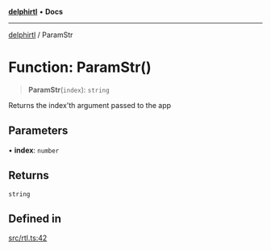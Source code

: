 [**delphirtl**](../README.md) • **Docs**

***

[delphirtl](../globals.md) / ParamStr

# Function: ParamStr()

> **ParamStr**(`index`): `string`

Returns the index'th argument passed to the app

## Parameters

• **index**: `number`

## Returns

`string`

## Defined in

[src/rtl.ts:42](https://github.com/chuacw/delphirtl/blob/b3907023d1eb39f3475defc4550602b3d9c50b9d/src/rtl.ts#L42)

